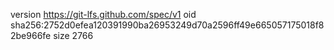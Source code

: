version https://git-lfs.github.com/spec/v1
oid sha256:2752d0efea120391990ba26953249d70a2596ff49e665057175018f82be966fe
size 2766
